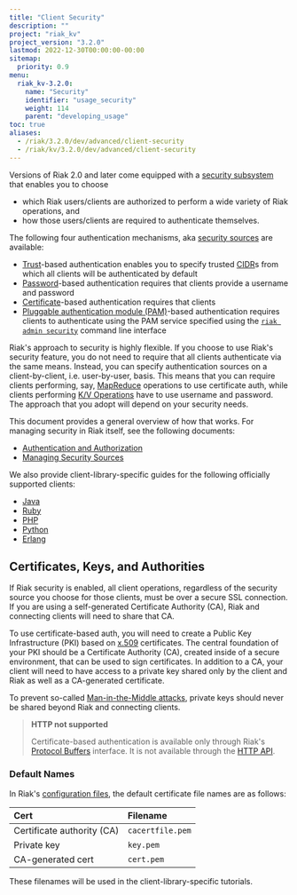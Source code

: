 ```yaml
---
title: "Client Security"
description: ""
project: "riak_kv"
project_version: "3.2.0"
lastmod: 2022-12-30T00:00:00-00:00
sitemap:
  priority: 0.9
menu:
  riak_kv-3.2.0:
    name: "Security"
    identifier: "usage_security"
    weight: 114
    parent: "developing_usage"
toc: true
aliases:
  - /riak/3.2.0/dev/advanced/client-security
  - /riak/kv/3.2.0/dev/advanced/client-security
---
```


Versions of Riak 2.0 and later come equipped with a [security subsystem]({{<baseurl>}}riak/kv/3.2.0/using/security/basics) that enables you to choose

* which Riak users/clients are authorized to perform a wide variety of
  Riak operations, and
* how those users/clients are required to authenticate themselves.

The following four authentication mechanisms, aka [security sources]({{<baseurl>}}riak/kv/3.2.0/using/security/managing-sources/) are available:

* [Trust]({{<baseurl>}}riak/kv/3.2.0/using/security/managing-sources/#trust-based-authentication)-based
  authentication enables you to specify trusted
  [CIDR](http://en.wikipedia.org/wiki/Classless_Inter-Domain_Routing)s
  from which all clients will be authenticated by default
* [Password]({{<baseurl>}}riak/kv/3.2.0/using/security/managing-sources/#password-based-authentication)-based authentication requires
  that clients provide a username and password
* [Certificate]({{<baseurl>}}riak/kv/3.2.0/using/security/managing-sources/#certificate-based-authentication)-based authentication
  requires that clients
* [Pluggable authentication module (PAM)]({{<baseurl>}}riak/kv/3.2.0/using/security/managing-sources/#pam-based-authentication)-based authentication requires
  clients to authenticate using the PAM service specified using the
  [`riak admin security`]({{<baseurl>}}riak/kv/3.2.0/using/security/managing-sources/#managing-sources)
  command line interface

Riak's approach to security is highly flexible. If you choose to use
Riak's security feature, you do not need to require that all clients
authenticate via the same means. Instead, you can specify authentication
sources on a client-by-client, i.e. user-by-user, basis. This means that
you can require clients performing, say, [MapReduce]({{<baseurl>}}riak/kv/3.2.0/developing/usage/mapreduce/)
operations to use certificate auth, while clients performing [K/V Operations]({{<baseurl>}}riak/kv/3.2.0/developing/usage) have to use username and password. The approach
that you adopt will depend on your security needs.

This document provides a general overview of how that works. For
managing security in Riak itself, see the following documents:

* [Authentication and Authorization]({{<baseurl>}}riak/kv/3.2.0/using/security/basics)
* [Managing Security Sources]({{<baseurl>}}riak/kv/3.2.0/using/security/managing-sources/)

We also provide client-library-specific guides for the following
officially supported clients:

* [Java]({{<baseurl>}}riak/kv/3.2.0/developing/usage/security/java)
* [Ruby]({{<baseurl>}}riak/kv/3.2.0/developing/usage/security/ruby)
* [PHP]({{<baseurl>}}riak/kv/3.2.0/developing/usage/security/php)
* [Python]({{<baseurl>}}riak/kv/3.2.0/developing/usage/security/python)
* [Erlang]({{<baseurl>}}riak/kv/3.2.0/developing/usage/security/erlang)

## Certificates, Keys, and Authorities

If Riak security is enabled, all client operations, regardless of the
security source you choose for those clients, must be over a secure SSL
connection. If you are using a self-generated Certificate Authority
(CA), Riak and connecting clients will need to share that CA.

To use certificate-based auth, you will need to create a Public Key
Infrastructure (PKI) based on
[x.509](http://en.wikipedia.org/wiki/X.509) certificates. The central
foundation of your PKI should be a Certificate Authority (CA), created
inside of a secure environment, that can be used to sign certificates.
In addition to a CA, your client will need to have access to a private
key shared only by the client and Riak as well as a CA-generated
certificate.

To prevent so-called [Man-in-the-Middle
attacks](http://en.wikipedia.org/wiki/Man-in-the-middle_attack), private
keys should never be shared beyond Riak and connecting clients.

> **HTTP not supported**
>
> Certificate-based authentication is available only through Riak's
[Protocol Buffers]({{<baseurl>}}riak/kv/3.2.0/developing/api/protocol-buffers/) interface. It is not available through the
[HTTP API]({{<baseurl>}}riak/kv/3.2.0/developing/api/http).

### Default Names

In Riak's [configuration files]({{<baseurl>}}riak/kv/3.2.0/configuring/reference/#security), the
default certificate file names are as follows:

Cert | Filename
:----|:-------
Certificate authority (CA) | `cacertfile.pem`
Private key | `key.pem`
CA-generated cert | `cert.pem`

These filenames will be used in the client-library-specific tutorials.

